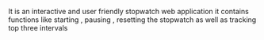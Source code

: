 It is an interactive and user friendly stopwatch web application 
it contains functions like starting , pausing , resetting the stopwatch  as well as tracking 
top three  intervals
